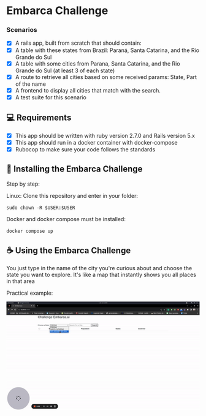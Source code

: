 # Embarca Challenge

### Scenarios

- [x] A rails app, built from scratch that should contain:
- [x] A table with these states from Brazil: Paraná, Santa Catarina, and the Rio Grande
      do Sul
- [x] A table with some cities from Parana, Santa Catarina, and the Rio Grande do Sul
      (at least 3 of each state)
- [x] A route to retrieve all cities based on some received params: State, Part of the name
- [x] A frontend to display all cities that match with the search.
- [x] A test suite for this scenario

## 💻 Requirements

- [x] This app should be written with ruby version 2.7.0 and Rails version 5.x
- [x] This app should run in a docker container with docker-compose
- [x] Rubocop to make sure your code follows the standards

## 🚀 Installing the Embarca Challenge

Step by step:

Linux:
Clone this repository and enter in your folder:

```
sudo chown -R $USER:$USER
```

Docker and docker compose must be installed:

```
docker compose up
```

## ☕ Using the Embarca Challenge

You just type in the name of the city you're curious about and choose the state you want to explore. It's like a map that instantly shows you all places in that area

Practical example:

![using a color picker](./to_readme/exemple.gif)
